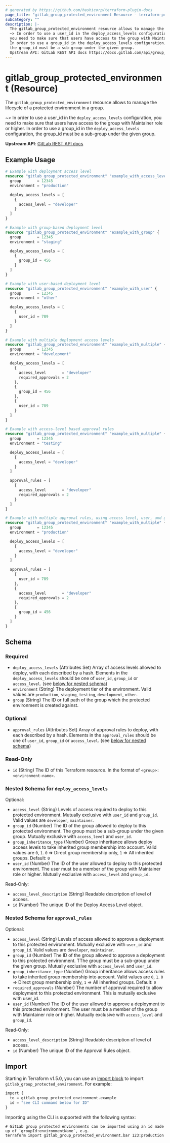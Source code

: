 ```yaml
---
# generated by https://github.com/hashicorp/terraform-plugin-docs
page_title: "gitlab_group_protected_environment Resource - terraform-provider-gitlab"
subcategory: ""
description: |-
  The gitlab_group_protected_environment resource allows to manage the lifecycle of a protected environment in a group.
  ~> In order to use a user_id in the deploy_access_levels configuration,
  you need to make sure that users have access to the group with Maintainer role or higher.
  In order to use a group_id in the deploy_access_levels configuration,
  the group_id must be a sub-group under the given group.
  Upstream API: GitLab REST API docs https://docs.gitlab.com/api/group_protected_environments/
---
```


# gitlab_group_protected_environment (Resource)

The `gitlab_group_protected_environment` resource allows to manage the lifecycle of a protected environment in a group.

~> In order to use a user_id in the `deploy_access_levels` configuration,
   you need to make sure that users have access to the group with Maintainer role or higher.
   In order to use a group_id in the `deploy_access_levels` configuration,
   the group_id must be a sub-group under the given group.

**Upstream API**: [GitLab REST API docs](https://docs.gitlab.com/api/group_protected_environments/)

## Example Usage

```terraform
# Example with deployment access level
resource "gitlab_group_protected_environment" "example_with_access_level" {
  group       = 12345
  environment = "production"

  deploy_access_levels = [
    {
      access_level = "developer"
    }
  ]
}

# Example with group-based deployment level
resource "gitlab_group_protected_environment" "example_with_group" {
  group       = 12345
  environment = "staging"

  deploy_access_levels = [
    {
      group_id = 456
    }
  ]
}

# Example with user-based deployment level
resource "gitlab_group_protected_environment" "example_with_user" {
  group       = 12345
  environment = "other"

  deploy_access_levels = [
    {
      user_id = 789
    }
  ]
}

# Example with multiple deployment access levels
resource "gitlab_group_protected_environment" "example_with_multiple" {
  group       = 12345
  environment = "development"

  deploy_access_levels = [
    {
      access_level       = "developer"
      required_approvals = 2
    },
    {
      group_id = 456
    },
    {
      user_id = 789
    }
  ]
}

# Example with access-level based approval rules
resource "gitlab_group_protected_environment" "example_with_multiple" {
  group       = 12345
  environment = "testing"

  deploy_access_levels = [
    {
      access_level = "developer"
    }
  ]

  approval_rules = [
    {
      access_level       = "developer"
      required_approvals = 2
    }
  ]
}

# Example with multiple approval rules, using access level, user, and group
resource "gitlab_group_protected_environment" "example_with_multiple" {
  group       = 12345
  environment = "production"

  deploy_access_levels = [
    {
      access_level = "developer"
    }
  ]

  approval_rules = [
    {
      user_id = 789
    },
    {
      access_level       = "developer"
      required_approvals = 2
    },
    {
      group_id = 456
    }
  ]
}
```

<!-- schema generated by tfplugindocs -->
## Schema

### Required

- `deploy_access_levels` (Attributes Set) Array of access levels allowed to deploy, with each described by a hash. Elements in the `deploy_access_levels` should be one of `user_id`, `group_id` or `access_level`. (see [below for nested schema](#nestedatt--deploy_access_levels))
- `environment` (String) The deployment tier of the environment.  Valid values are `production`, `staging`, `testing`, `development`, `other`.
- `group` (String) The ID or full path of the group which the protected environment is created against.

### Optional

- `approval_rules` (Attributes Set) Array of approval rules to deploy, with each described by a hash. Elements in the `approval_rules` should be one of `user_id`, `group_id` or `access_level`. (see [below for nested schema](#nestedatt--approval_rules))

### Read-Only

- `id` (String) The ID of this Terraform resource. In the format of `<group>:<environment-name>`.

<a id="nestedatt--deploy_access_levels"></a>
### Nested Schema for `deploy_access_levels`

Optional:

- `access_level` (String) Levels of access required to deploy to this protected environment. Mutually exclusive with `user_id` and `group_id`. Valid values are `developer`, `maintainer`.
- `group_id` (Number) The ID of the group allowed to deploy to this protected environment. The group must be a sub-group under the given group. Mutually exclusive with `access_level` and `user_id`.
- `group_inheritance_type` (Number) Group inheritance allows deploy access levels to take inherited group membership into account. Valid values are `0`, `1`. `0` => Direct group membership only, `1` => All inherited groups. Default: `0`
- `user_id` (Number) The ID of the user allowed to deploy to this protected environment. The user must be a member of the group with Maintainer role or higher. Mutually exclusive with `access_level` and `group_id`.

Read-Only:

- `access_level_description` (String) Readable description of level of access.
- `id` (Number) The unique ID of the Deploy Access Level object.


<a id="nestedatt--approval_rules"></a>
### Nested Schema for `approval_rules`

Optional:

- `access_level` (String) Levels of access allowed to approve a deployment to this protected environment. Mutually exclusive with `user_id` and `group_id`. Valid values are `developer`, `maintainer`.
- `group_id` (Number) The ID of the group allowed to approve a deployment to this protected environment. TThe group must be a sub-group under the given group. Mutually exclusive with `access_level` and `user_id`.
- `group_inheritance_type` (Number) Group inheritance allows access rules to take inherited group membership into account. Valid values are `0`, `1`. `0` => Direct group membership only, `1` => All inherited groups. Default: `0`
- `required_approvals` (Number) The number of approval required to allow deployment to this protected environment. This is mutually exclusive with user_id.
- `user_id` (Number) The ID of the user allowed to approve a deployment to this protected environment. The user must be a member of the group with Maintainer role or higher. Mutually exclusive with `access_level` and `group_id`.

Read-Only:

- `access_level_description` (String) Readable description of level of access.
- `id` (Number) The unique ID of the Approval Rules object.

## Import

Starting in Terraform v1.5.0, you can use an [import block](https://developer.hashicorp.com/terraform/language/import) to import `gitlab_group_protected_environment`. For example:

```terraform
import {
  to = gitlab_group_protected_environment.example
  id = "see CLI command below for ID"
}
```

Importing using the CLI is supported with the following syntax:

```shell
# GitLab group protected environments can be imported using an id made up of `groupId:environmentName`, e.g.
terraform import gitlab_group_protected_environment.bar 123:production
```
